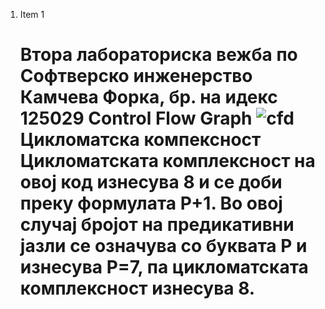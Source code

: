  1. Item 1 <h1> Втора лабораториска вежба по Софтверско инженерство
Камчева Форка, бр. на идекс 125029
Control Flow Graph
![cfd](https://user-images.githubusercontent.com/82375712/120231853-93efb880-c252-11eb-81e6-f06a790f5ff8.png)
Цикломатска компексност
Цикломатската комплексност на овој код изнесува 8 и се доби преку формулата P+1. Во овој случај бројот на предикативни јазли се означува со буквата Р и изнесува Р=7, па цикломатската комплексност изнесува 8.
